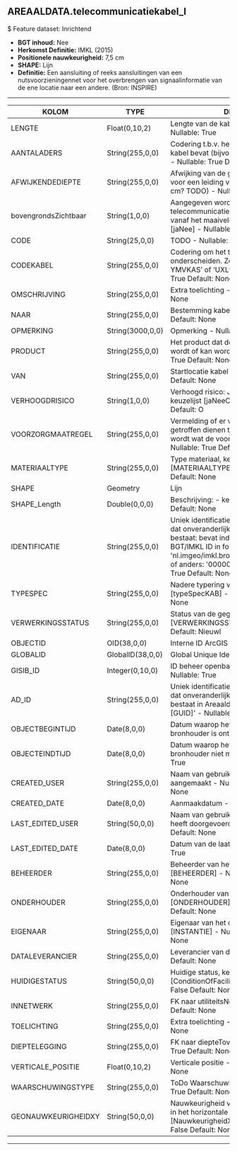 ﻿## AREAALDATA.telecommunicatiekabel_l

$ Feature dataset: Inrichtend


* __BGT inhoud:__ Nee
* __Herkomst Definitie:__ IMKL (2015)
* __Positionele nauwkeurigheid:__ 7,5 cm
* __SHAPE:__ Lijn
* __Definitie:__ Een aansluiting of reeks aansluitingen van een nutsvoorzieningennet voor het overbrengen van signaalinformatie van de ene locatie naar een andere. (Bron: INSPIRE)


***

|KOLOM                               |TYPE              |DEFINITIE|
|------                              |----              |-----    |
|LENGTE                              |Float(0,10,2)      |Lengte van de kabel (m, 2 decimalen) - Nullable: True|
|AANTALADERS                         |String(255,0,0)     |Codering t.b.v. het aantal aders dat de kabel bevat (bijvoorbeeld 4x1,5 of 2x2,5) - Nullable: True Default: None|
|AFWIJKENDEDIEPTE                    |String(255,0,0)     |Afwijking van de gangbare dieptelegging voor een leiding van dit thema. (Eenheid cm? TODO) - Nullable: True Default: None|
|bovengrondsZichtbaar                |String(1,0,0)       |Aangegeven wordt of de telecommunicatiekabel bovengronds vanaf het maaiveld zichtbaar is, keuzelijst [jaNee] - Nullable: True Default: None|
|CODE                                |String(25,0,0)      |TODO - Nullable: True Default: None|
|CODEKABEL                           |String(255,0,0)     |Codering om het type kabel nader te onderscheiden. Zo wordt binnen VRI ‘VO-YMVKAS’ of ‘UXL’ gebruikt - Nullable: True Default: None|
|OMSCHRIJVING                        |String(255,0,0)     |Extra toelichting - Nullable: True Default: None|
|NAAR                                |String(255,0,0)     |Bestemming kabel TODO - Nullable: True Default: None|
|OPMERKING                           |String(3000,0,0)    |Opmerking - Nullable: True Default: None|
|PRODUCT                             |String(255,0,0)     |Het product dat door de leiding vervoerd wordt of kan worden vervoerd - Nullable: True Default: None|
|VAN                                 |String(255,0,0)     |Startlocatie kabel TODO - Nullable: True Default: None|
|VERHOOGDRISICO                      |String(1,0,0)       |Verhoogd risico: Ja/Nee/Onbekend, keuzelijst [jaNeeOnbekend] Nullable: True Default: O|  
|VOORZORGMAATREGEL                   |String(255,0,0)     |Vermelding of er voorzorgsmaatregelen getroffen dienen te worden. Aangegeven wordt wat de voorzorgsmaatregel is - Nullable: True Default: None|
|MATERIAALTYPE                       |String(255,0,0)     |Type materiaal, keuzelijst [MATERIAALTYPE] - Nullable: True Default: None|
|SHAPE                               |Geometry            |Lijn|
|SHAPE_Length                        |Double(0,0,0)       |Beschrijving: - keuzelijst [] Nullable: True Default: None|
|IDENTIFICATIE                       |String(255,0,0)      |Uniek identificatienummer voor het object dat onveranderlijk is zolang het object bestaat: bevat indien van toepassing BGT/IMKL ID in format 'nl.imgeo/imkl.bronhouderscode.LokaalID' of anders: '00000'.LokaalID - Nullable: True Default: None|
|TYPESPEC                            |String(255,0,0)    |Nadere typering van het object, keuzelijst [typeSpecKAB] - Nullable: True Default: None|
|VERWERKINGSSTATUS                   |String(255,0,0)    |Status van de gegevens, keuzelijst [VERWERKINGSSTATUS] - Nullable: False Default: Nieuwl|
|OBJECTID                            |OID(38,0,0)        |Interne ID ArcGIS - Nullable: False|
|GLOBALID                            |GlobalID(38,0,0)   |Global Unique Identifier - Nullable: False|
|GISIB_ID                            |Integer(0,10,0)    |ID beheer openbare ruimte (GISIB) - Nullable: True|
|AD_ID                               |String(255,0,0)    |Uniek identificatienummer voor het object dat onveranderlijk is zolang het object bestaat in Areaaldata: in format 'AD.[GUID]' - Nullable: False Default: None|
|OBJECTBEGINTIJD                     |Date(8,0,0)        |Datum waarop het object bij de bronhouder is ontstaan - Nullable: True|
|OBJECTEINDTIJD                      |Date(8,0,0)        |Datum waarop het object bij de bronhouder niet meer geldig is - Nullable: True|
|CREATED_USER                        |String(255,0,0)    |Naam van gebruiker die de rij heeft aangemaakt - Nullable: True Default: None|
|CREATED_DATE                        |Date(8,0,0)        |Aanmaakdatum - Nullable: True|
|LAST_EDITED_USER                    |String(50,0,0)     |Naam van gebruiker die de laatste mutatie heeft doorgevoerd - Nullable: True Default: None|
|LAST_EDITED_DATE                    |Date(8,0,0)        |Datum van de laatste mutatie - Nullable: True|
|BEHEERDER                           |String(255,0,0)    |Beheerder van het object, keuzelijst [BEHEERDER] - Nullable: True Default: None|
|ONDERHOUDER                         |String(255,0,0)    |Onderhouder van het object, keuzelijst [ONDERHOUDER] - Nullable: True Default: None|
|EIGENAAR                            |String(255,0,0)    |Eigenaar van het object, keuzelijst [INSTANTIE] - Nullable: True Default: None|
|DATALEVERANCIER                     |String(255,0,0)    |Leverancier van de data - Nullable: True Default: None|
|HUIDIGESTATUS                       |String(50,0,0)     |Huidige status, keuzelijst [ConditionOfFacilityValue] - Nullable: False Default: None|
|INNETWERK                           |String(255,0,0)    |FK naar utiliteitsNet_tbl - Nullable: True Default: None|
|TOELICHTING                         |String(255,0,0)    |Extra toelichting - Nullable: True Default: None|
|DIEPTELEGGING                       |String(255,0,0)    |FK naar diepteTovMaaiveld_p - Nullable: True Default: None|
|VERTICALE_POSITIE                   |Float(0,10,2)      |Verticale positie - Nullable: True Default: None|
|WAARSCHUWINGSTYPE                   |String(255,0,0)    |ToDo Waarschuwingstype - Nullable: True Default: None|
|GEONAUWKEURIGHEIDXY                 |String(50,0,0)     |Nauwkeurigheid van de liggingsgegevens in het horizontale vlak, keuzelijst [NauwkeurigheidXYvalue] - Nullable: False Default: None|

***